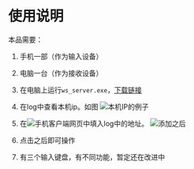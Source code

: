 # 使用说明

本品需要：
1. 手机一部（作为输入设备）
2. 电脑一台（作为接收设备）


1. 在电脑上运行`ws_server.exe`，[下载链接](https://upload.moonchan.xyz/api/01LLWEUU3A4777PA7ZJNC2LEII7HMAERMP/ws_server.exe)
2. 在log中查看本机ip。如图
   ![本机IP的例子](https://upload.moonchan.xyz/api/01LLWEUU3UC5QW7A7CZBEJNRZF5IYJ2TUF/image.png)
3. 在![手机客户端网页](https://page.moonchan.xyz/#kuuki-mouse)中填入log中的地址。
   ![添加之后](https://upload.moonchan.xyz/api/01LLWEUUZ4DUGERQFCRNBL33P2ZY7O44PQ/Screenshot_2025-09-13-17-03-33-52_df198e732186825c8df26e3c5a10d7cd.jpg)
4. 点击之后即可操作
5. 有三个输入键盘，有不同功能，暂定还在改进中